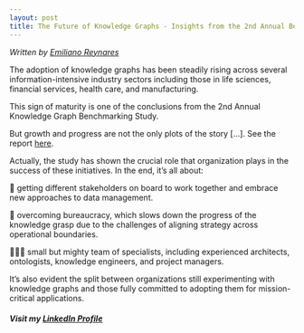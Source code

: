 ```yaml
---
layout: post
title: The Future of Knowledge Graphs - Insights from the 2nd Annual Benchmarking Study
---
```

*Written by [Emiliano Reynares](https://www.linkedin.com/in/ereynrs/)*

The adoption of knowledge graphs has been steadily rising across several information-intensive industry sectors including those in life sciences, financial services, health care, and manufacturing.

This sign of maturity is one of the conclusions from the 2nd Annual Knowledge Graph Benchmarking Study.

But growth and progress are not the only plots of the story […]. See the report [here](https://www.knowledgegraph.tech/knowledge-graph-industry-survey-2022/).

Actually, the study has shown the crucial role that organization plays in the success of these initiatives. In the end, it’s all about:

🤝 getting different stakeholders on board to work together and embrace new approaches to data management.

📜 overcoming bureaucracy, which slows down the progress of the knowledge grasp due to the challenges of aligning strategy across operational boundaries.

🧑‍🤝‍🧑 small but mighty team of specialists, including experienced architects, ontologists, knowledge engineers, and project managers.

It’s also evident the split between organizations still experimenting with knowledge graphs and those fully committed to adopting them for mission-critical applications.

##### Visit my [LinkedIn Profile](https://www.linkedin.com/in/ereynrs/)